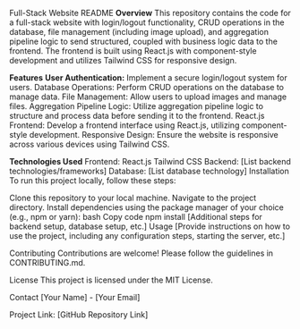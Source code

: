 Full-Stack Website README
**Overview**
This repository contains the code for a full-stack website with login/logout functionality, CRUD operations in the database, file management (including image upload), and aggregation pipeline logic to send structured, coupled with business logic data to the frontend. The frontend is built using React.js with component-style development and utilizes Tailwind CSS for responsive design.

**Features**
**User Authentication:** Implement a secure login/logout system for users.
Database Operations: Perform CRUD operations on the database to manage data.
File Management: Allow users to upload images and manage files.
Aggregation Pipeline Logic: Utilize aggregation pipeline logic to structure and process data before sending it to the frontend.
React.js Frontend: Develop a frontend interface using React.js, utilizing component-style development.
Responsive Design: Ensure the website is responsive across various devices using Tailwind CSS.

**Technologies Used**
Frontend:
React.js
Tailwind CSS
Backend:
[List backend technologies/frameworks]
Database:
[List database technology]
Installation
To run this project locally, follow these steps:

Clone this repository to your local machine.
Navigate to the project directory.
Install dependencies using the package manager of your choice (e.g., npm or yarn):
bash
Copy code
npm install
[Additional steps for backend setup, database setup, etc.]
Usage
[Provide instructions on how to use the project, including any configuration steps, starting the server, etc.]

Contributing
Contributions are welcome! Please follow the guidelines in CONTRIBUTING.md.

License
This project is licensed under the MIT License.

Contact
[Your Name] - [Your Email]

Project Link: [GitHub Repository Link]
